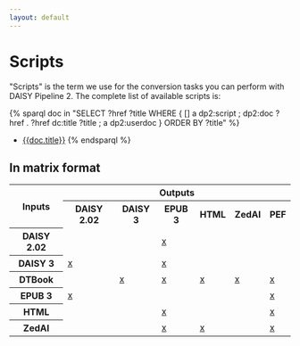 ```yaml
---
layout: default
---
```

# Scripts

"Scripts" is the term we use for the conversion tasks you can perform
with DAISY Pipeline 2. The complete list of available scripts is:

{% sparql doc in "SELECT ?href ?title WHERE { [] a dp2:script ; dp2:doc ?href . ?href dc:title ?title ; a dp2:userdoc } ORDER BY ?title" %}
* [{{doc.title}}]({{doc.href}})
{% endsparql %}

## In matrix format

<table id="scripts-matrix">
  <tr>
    <th colspan="1" rowspan="2">Inputs</th>
    <th colspan="6">Outputs</th>
  </tr>
  <tr>
    <th>DAISY 2.02</th>
    <th>DAISY 3</th>
    <th>EPUB 3</th>
    <th>HTML</th>
    <th>ZedAI</th>
    <th>PEF</th>
  </tr>
  <tr>
    <th>DAISY 2.02</th>
    <td></td>
    <td></td>
    <td><a href="{{site.baseurl}}/modules/daisy202-to-epub3">x</a></td>
    <td></td>
    <td></td>
    <td></td>
  </tr>
  <tr>
    <th>DAISY 3</th>
    <td><a href="{{site.baseurl}}/modules/daisy3-to-daisy202">x</a></td>
    <td></td>
    <td><a href="{{site.baseurl}}/modules/daisy3-to-epub3">x</a></td>
    <td></td>
    <td></td>
    <td></td>
  </tr>
  <tr>
    <th>DTBook</th>
    <td></td>
    <td><a href="{{site.baseurl}}/modules/dtbook-to-daisy3">x</a></td>
    <td><a href="{{site.baseurl}}/modules/dtbook-to-epub3">x</a></td>
    <td><a href="{{site.baseurl}}/modules/dtbook-to-html">x</a></td>
    <td><a href="{{site.baseurl}}/modules/dtbook-to-zedai">x</a></td>
    <td><a href="{{site.baseurl}}/modules/braille/dtbook-to-pef">x</a></td>
  </tr>
  <tr>
    <th>EPUB 3</th>
    <td><a href="{{site.baseurl}}/modules/epub3-to-daisy202">x</a></td>
    <td></td>
    <td></td>
    <td></td>
    <td></td>
    <td><a href="{{site.baseurl}}/modules/braille/epub3-to-pef">x</a></td>
  </tr>
  <tr>
    <th>HTML</th>
    <td></td>
    <td></td>
    <td><a href="{{site.baseurl}}/modules/html-to-epub3">x</a></td>
    <td></td>
    <td></td>
    <td><a href="{{site.baseurl}}/modules/braille/html-to-pef">x</a></td>
  </tr>
  <tr>
    <th>ZedAI</th>
    <td></td>
    <td></td>
    <td><a href="{{site.baseurl}}/modules/zedai-to-epub3">x</a></td>
    <td><a href="{{site.baseurl}}/modules/zedai-to-html">x</a></td>
    <td></td>
    <td><a href="{{site.baseurl}}/modules/braille/zedai-to-pef">x</a></td>
  </tr>
</table>
